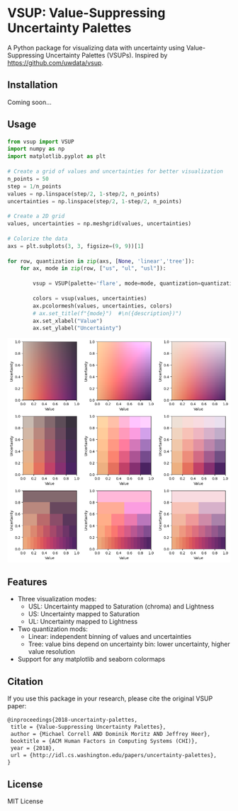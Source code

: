 # VSUP: Value-Suppressing Uncertainty Palettes

A Python package for visualizing data with uncertainty using Value-Suppressing Uncertainty Palettes (VSUPs). Inspired by https://github.com/uwdata/vsup.

## Installation
Coming soon...

## Usage

```python
from vsup import VSUP
import numpy as np
import matplotlib.pyplot as plt

# Create a grid of values and uncertainties for better visualization
n_points = 50
step = 1/n_points
values = np.linspace(step/2, 1-step/2, n_points)
uncertainties = np.linspace(step/2, 1-step/2, n_points)

# Create a 2D grid
values, uncertainties = np.meshgrid(values, uncertainties)

# Colorize the data
axs = plt.subplots(3, 3, figsize=(9, 9))[1]

for row, quantization in zip(axs, [None, 'linear','tree']):
    for ax, mode in zip(row, ["us", "ul", "usl"]):

        vsup = VSUP(palette='flare', mode=mode, quantization=quantization)

        colors = vsup(values, uncertainties)
        ax.pcolormesh(values, uncertainties, colors)
        # ax.set_title(f"{mode}")  #\n({description})")
        ax.set_xlabel("Value")
        ax.set_ylabel("Uncertainty")
```
![flare example](examples/flare_example.png)

## Features

- Three visualization modes:
  - USL: Uncertainty mapped to Saturation (chroma) and Lightness
  - US: Uncertainty mapped to Saturation
  - UL: Uncertainty mapped to Lightness
- Two quantization mods:
  - Linear: independent binning of values and uncertainties
  - Tree: value bins depend on uncertainty bin: lower uncertainty, higher value resolution
- Support for any matplotlib and seaborn colormaps

## Citation

If you use this package in your research, please cite the original VSUP paper:

```
@inproceedings{2018-uncertainty-palettes,
 title = {Value-Suppressing Uncertainty Palettes},
 author = {Michael Correll AND Dominik Moritz AND Jeffrey Heer},
 booktitle = {ACM Human Factors in Computing Systems (CHI)},
 year = {2018},
 url = {http://idl.cs.washington.edu/papers/uncertainty-palettes},
}
```

## License

MIT License
